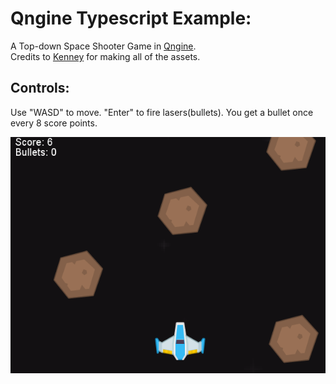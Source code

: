 # Qngine Typescript Example:
A Top-down Space Shooter Game in [Qngine](https://github.com/QwertyR0/Qngine).  
Credits to [Kenney](https://www.kenney.nl/) for making all of the assets.

## Controls:
Use "WASD" to move. "Enter" to fire lasers(bullets).
You get a bullet once every 8 score points.

![screenshot](./screenshot.png)